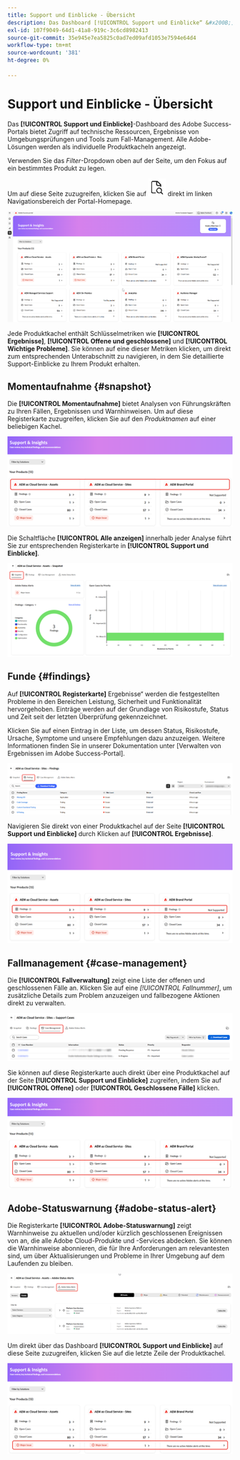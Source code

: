 ```yaml
---
title: Support und Einblicke - Übersicht
description: Das Dashboard [!UICONTROL Support und Einblicke“ &#x200B;] Adobe Success Portals bietet Zugriff auf technische Ressourcen, Ergebnisse von Umgebungsprüfungen und Tools zum Fall-Management.
exl-id: 107f9049-64d1-41a8-919c-3c6cd8982413
source-git-commit: 35e945e7ea5825c0ad7ed09afd1053e7594e64d4
workflow-type: tm+mt
source-wordcount: '381'
ht-degree: 0%

---
```


# Support und Einblicke - Übersicht

Das **[!UICONTROL Support und Einblicke]**-Dashboard des Adobe Success-Portals bietet Zugriff auf technische Ressourcen, Ergebnisse von Umgebungsprüfungen und Tools zum Fall-Management. Alle Adobe-Lösungen werden als individuelle Produktkacheln angezeigt.

Verwenden Sie das *Filter*-Dropdown oben auf der Seite, um den Fokus auf ein bestimmtes Produkt zu legen.

Um auf diese Seite zuzugreifen, klicken Sie auf ![support-and-insights-icon](/help/adobe-success-portal/assets/support-and-insight-icon.png) direkt im linken Navigationsbereich der Portal-Homepage.

![support-and-insights-landing-page](/help/adobe-success-portal/assets/support-and-insights-landing-page.png)

Jede Produktkachel enthält Schlüsselmetriken wie **[!UICONTROL Ergebnisse]**, **[!UICONTROL Offene und geschlossene]** und **[!UICONTROL Wichtige Probleme]**. Sie können auf eine dieser Metriken klicken, um direkt zum entsprechenden Unterabschnitt zu navigieren, in dem Sie detaillierte Support-Einblicke zu Ihrem Produkt erhalten.

## Momentaufnahme {#snapshot}

Die **[!UICONTROL Momentaufnahme]** bietet Analysen von Führungskräften zu Ihren Fällen, Ergebnissen und Warnhinweisen. Um auf diese Registerkarte zuzugreifen, klicken Sie auf den *Produktnamen* auf einer beliebigen Kachel.

![SNAPSHOT-FROM-SUPPORT-AND-INSIGHTS-Card](/help/adobe-success-portal/assets/snapshot-from-support-insights-card.png)

Die Schaltfläche **[!UICONTROL Alle anzeigen]** innerhalb jeder Analyse führt Sie zur entsprechenden Registerkarte in **[!UICONTROL Support und Einblicke]**.

![SNAPSHOT-TAB](/help/adobe-success-portal/assets/snapshot-tab-support-and-insights.png)

## Funde {#findings}

Auf **[!UICONTROL Registerkarte]** Ergebnisse“ werden die festgestellten Probleme in den Bereichen Leistung, Sicherheit und Funktionalität hervorgehoben. Einträge werden auf der Grundlage von Risikostufe, Status und Zeit seit der letzten Überprüfung gekennzeichnet.

Klicken Sie auf einen Eintrag in der Liste, um dessen Status, Risikostufe, Ursache, Symptome und unsere Empfehlungen dazu anzuzeigen. Weitere Informationen finden Sie in unserer Dokumentation unter [Verwalten von Ergebnissen im Adobe Success-Portal].

![finding-tab](/help/adobe-success-portal/assets/findings-tab-support-and-insights.png)

Navigieren Sie direkt von einer Produktkachel auf der Seite **[!UICONTROL Support und Einblicke]** durch Klicken auf **[!UICONTROL Ergebnisse]**.

![results-from-support-and-insights-card](/help/adobe-success-portal/assets/findings-from-support-and-insights-card.png)

## Fallmanagement {#case-management}

Die **[!UICONTROL Fallverwaltung]** zeigt eine Liste der offenen und geschlossenen Fälle an. Klicken Sie auf eine *[!UICONTROL Fallnummer]*, um zusätzliche Details zum Problem anzuzeigen und fallbezogene Aktionen direkt zu verwalten.

![case-management-tab](/help/adobe-success-portal/assets/case-management-tab-support-and-insights.png)

Sie können auf diese Registerkarte auch direkt über eine Produktkachel auf der Seite **[!UICONTROL Support und Einblicke]** zugreifen, indem Sie auf **[!UICONTROL Offene]** oder **[!UICONTROL Geschlossene Fälle]** klicken.

![case-management-from-support-and-insights-card](/help/adobe-success-portal/assets/case-management-from-support-insights-card.png)

## Adobe-Statuswarnung {#adobe-status-alert}

Die Registerkarte **[!UICONTROL Adobe-Statuswarnung]** zeigt Warnhinweise zu aktuellen und/oder kürzlich geschlossenen Ereignissen von an, die alle Adobe Cloud-Produkte und -Services abdecken. Sie können die Warnhinweise abonnieren, die für Ihre Anforderungen am relevantesten sind, um über Aktualisierungen und Probleme in Ihrer Umgebung auf dem Laufenden zu bleiben.

![adobe-status-alert-tab](/help/adobe-success-portal/assets/status-alert-tab-support-and-insights.png)

Um direkt über das Dashboard **[!UICONTROL Support und Einblicke]** auf diese Seite zuzugreifen, klicken Sie auf die letzte Zeile der Produktkachel.

![adobe-status-alert-support-and-insights-card](/help/adobe-success-portal/assets/status-alerts-from-support-insights-card.png)
